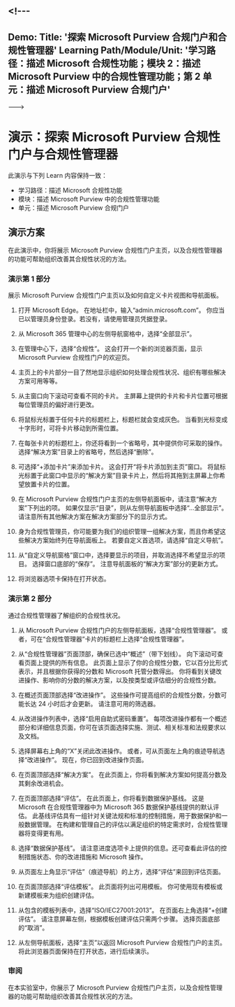 <a name="---"></a><!---
---
Demo: Title: '探索 Microsoft Purview 合规门户和合规性管理器' Learning Path/Module/Unit: '学习路径：描述 Microsoft 合规性功能；模块 2：描述 Microsoft Purview 中的合规性管理功能；第 2 单元：描述 Microsoft Purview 合规门户'
---
--->

# <a name="demo-explore-the-microsoft-purview-compliance-portal--compliance-manager"></a>演示：探索 Microsoft Purview 合规性门户与合规性管理器

此演示与下列 Learn 内容保持一致：

- 学习路径：描述 Microsoft 合规性功能
- 模块：描述 Microsoft Purview 中的合规性管理功能
- 单元：描述 Microsoft Purview 合规门户

## <a name="demo-scenario"></a>演示方案

在此演示中，你将展示 Microsoft Purview 合规性门户主页，以及合规性管理器的功能可帮助组织改善其合规性状况的方法。

### <a name="demo-part-1"></a>演示第 1 部分

展示 Microsoft Purview 合规性门户主页以及如何自定义卡片视图和导航面板。

1. 打开 Microsoft Edge。 在地址栏中，输入“admin.microsoft.com”。 你应当已以管理员身份登录。若没有，请使用管理员凭据登录。

1. 从 Microsoft 365 管理中心的左侧导航窗格中，选择“全部显示”。

1. 在管理中心下，选择“合规性”。  这会打开一个新的浏览器页面，显示 Microsoft Purview 合规性门户的欢迎页。  

1. 主页上的卡片部分一目了然地显示组织如何处理合规性状况、组织有哪些解决方案可用等等。

1. 从主窗口向下滚动可查看不同的卡片。 主屏幕上提供的卡片和卡片位置可根据每位管理员的偏好进行更改。  

1. 将鼠标光标置于任何卡片的标题栏上，标题栏就会变成灰色。  当看到光标变成十字形时，可将卡片移动到所需位置。

1. 在每张卡片的标题栏上，你还将看到一个省略号，其中提供你可采取的操作。  选择“解决方案”目录上的省略号，然后选择“删除”。

1. 可选择“+添加卡片”来添加卡片。  这会打开“将卡片添加到主页”窗口。  将鼠标光标置于此窗口中显示的“解决方案”目录卡片上，然后将其拖到主屏幕上你希望放置卡片的位置。

1. 在 Microsoft Purview 合规性门户主页的左侧导航面板中，请注意“解决方案”下列出的项。  如果仅显示“目录”，则从左侧导航面板中选择“...全部显示”。  请注意所有其他解决方案在解决方案部分下的显示方式。  

1. 身为合规性管理员，你可能要为我们的组织管理一组解决方案，而且你希望这些解决方案始终列在导航面板上。  若要自定义首选项，请选择“自定义导航”。  

1. 从“自定义导航窗格”窗口中，选择要显示的项目，并取消选择不希望显示的项目。  选择窗口底部的“保存”。  注意导航面板的“解决方案”部分的更新方式。

1. 将浏览器选项卡保持在打开状态。

### <a name="demo-part-2"></a>演示第 2 部分

通过合规性管理器了解组织的合规性状况。

1. 从 Microsoft Purview 合规性门户的左侧导航面板，选择“合规性管理器”。  或者，可在“合规性管理器”卡片的标题栏上选择“合规性管理器”。

1. 从“合规性管理器”页面顶部，确保已选中“概述”（带下划线）。 向下滚动可查看页面上提供的所有信息。  此页面上显示了你的合规性分数，它以百分比形式表示，并且根据你获得的分数和 Microsoft 托管分数得出。   你将看到关键改进操作、影响你的分数的解决方案，以及按类型或评估细分的合规性分数。

1. 在概述页面顶部选择“改进操作”。  这些操作可提高组织的合规性分数，分数可能长达 24 小时后才会更新。  请注意可用的筛选器。

1. 从改进操作列表中，选择“启用自助式密码重置”。  每项改进操作都有一个概述部分和详细信息页面，你可在该页面选择实施、测试、相关标准和法规要求以及文档。

1. 选择屏幕右上角的“X”关闭此改进操作。  或者，可从页面左上角的痕迹导航选择“改进操作”。  现在，你已回到改进操作页面。

1. 在页面顶部选择“解决方案”。 在此页面上，你将看到解决方案如何提高分数及其剩余改进机会。

1. 在页面顶部选择“评估”。 在此页面上，你将看到数据保护基线。  这是 Microsoft 在合规性管理器中为 Microsoft 365 数据保护基线提供的默认评估。  此基线评估具有一组针对关键法规和标准的控制措施，用于数据保护和一般数据管理。 在构建和管理自己的评估以满足组织的特定需求时，合规性管理器将变得更有用。

1. 选择“数据保护基线”。  请注意进度选项卡上提供的信息。还可查看此评估的控制措施状态、你的改进措施和 Microsoft 操作。  

1. 从页面左上角显示“评估”（痕迹导航）的上方，选择“评估”来回到评估页面。  

1. 在页面顶部选择“评估模板”。  此页面将列出可用模板。 你可使用现有模板或新建模板来为组织创建评估。

1. 从包含的模板列表中，选择“ISO/IEC27001:2013”。 在页面右上角选择“+创建评估”。  请注意屏幕左侧，根据模板创建评估只需两个步骤。  选择页面底部的“取消”。

1. 从左侧导航面板，选择“主页”以返回 Microsoft Purview 合规性门户的主页。  将此浏览器页面保持在打开状态，进行后续演示。

### <a name="review"></a>审阅

在本实验室中，你展示了 Microsoft Purview 合规性门户主页，以及合规性管理器的功能可帮助组织改善其合规性状况的方法。
